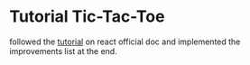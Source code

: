 # Tutorial Tic-Tac-Toe

followed the [tutorial](https://react.dev/learn/tutorial-tic-tac-toe) on react official doc and implemented the improvements list at the end.